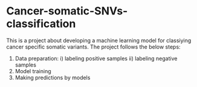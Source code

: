 # Cancer-somatic-SNVs-classification
This is a project about developing a machine learning model for classiying cancer specific somatic variants. 
The project follows the below steps:
1) Data preparation:
   i) labeling positive samples
   ii) labeling negative samples
2) Model training
3) Making predictions by models
